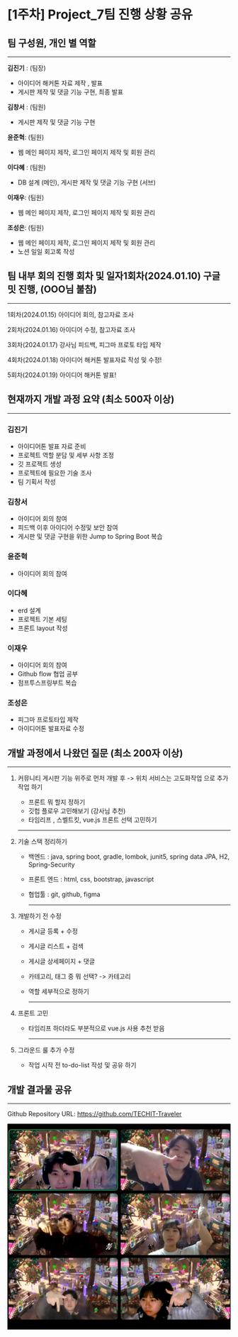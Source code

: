# [1주차] Project_7팀 진행 상황 공유

## 팀 구성원, 개인 별 역할

---

**김진기** : (팀장)

- 아이디어 해커톤 자료 제작 , 발표
- 게시판 제작 및 댓글 기능 구현, 최종 발표



**김창서** : (팀원)

- 게시판 제작 및 댓글 기능 구현

**윤준혁**: (팀원)

- 웹 메인 페이지 제작, 로그인 페이지 제작 및 회원 관리



**이다혜** : (팀원)

- DB 설계 (메인), 게시판 제작 및 댓글 기능 구현 (서브)



**이재우**: (팀원)

- 웹 메인 페이지 제작, 로그인 페이지 제작 및 회원 관리

**조성은**: (팀원)

- 웹 메인 페이지 제작, 로그인 페이지 제작 및 회원 관리
- 노션 일일 회고록 작성



## 팀 내부 회의 진행 회차 및 일자1회차(2024.01.10) 구글 밋 진행, (OOO님 불참)

---

1회차(2024.01.15) 아이디어 회의, 참고자료 조사

2회차(2024.01.16) 아이디어 수정,  참고자료 조사

3회차(2024.01.17) 강사님 피드백, 피그마 프로토 타입 제작

4회차(2024.01.18) 아이디어 해커톤 발표자료 작성 및 수정!

5회차(2024.01.19) 아이디어 해커톤 발표!

## 현재까지 개발 과정 요약 (최소 500자 이상)

---

### 김진기

- 아이디어톤 발표 자료 준비
- 프로젝트 역할 분담 및 세부 사항 조정
- 깃 프로젝트 생성
- 프로젝트에 필요한 기술 조사
- 팀 기획서 작성

### 김창서

- 아이디어 회의 참여
- 피드백 이후 아이디어 수정및 보안 참여
- 게시판 및 댓글 구현을 위한 Jump to Spring Boot 복습

### 윤준혁

- 아이디어 회의 참여

### 이다혜

- erd 설계
- 프로젝트 기본 세팅
- 프론트 layout 작성

### 이재우

- 아이디어 회의 참여
- Github flow 협업 공부
- 점프투스프링부트 복습

### 조성은

- 피그마 프로토타입 제작
- 아이디어톤 발표자료 수정

## 개발 과정에서 나왔던 질문 (최소 200자 이상)

---

1. 커뮤니티 게시판 기능 위주로 먼저 개발 후  -> 위치 서비스는 고도화작업 으로 추가 작업 하기
   - 프론트 뭐 할지 정하기
   - 깃헙 플로우 고민해보기 (강사님 추천)
   - 타임리프 , 스벨트킷, vue.js 프론트 선택 고민하기
    
   ---


2. 기술 스택 정리하기
   - 백엔드 : java, spring boot, gradle, lombok, junit5, spring data JPA, H2, Spring-Security
   - 프론트 엔드 : html, css, bootstrap, javascript
   - 협업툴 : git, github, figma
    
     ---


3. 개발하기 전 수정
   - 게시글 등록 + 수정
   - 게시글 리스트 + 검색
   - 게시글 상세페이지 + 댓글
   - 카테고리, 태그 중 뭐 선택? -> 카테고리
   - 역할 세부적으로 정하기
    
     ---


4. 프론트 고민
   - 타임리프 하더라도 부분적으로 vue.js 사용 추천 받음
    
     ---


5. 그라운드 룰 추가 수정
   - 작업 시작 전 to-do-list 작성 및 공유 하기

## 개발 결과물 공유

---

Github Repository URL: https://github.com/TECHIT-Traveler

![1주차_인증샷.png](1주차_인증샷.png)